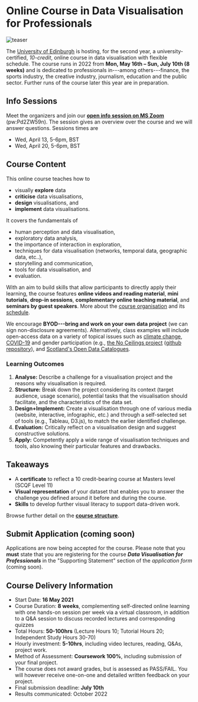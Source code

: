 # Online Course in Data Visualisation for Professionals

![teaser](images/teaser.png)

The [University of Edinburgh](https://www.ed.ac.uk) is hosting, for the second year, a university-certified, _10-credit_, online course in data visualisation with flexible schedule. The course runs in 2022 from __Mon, May 16th &ndash; Sun, July 10th (8 weeks)__ and is dedicated to professionals in---among others---finance, the sports industry, the creative industry, journalism, education and the public sector. Further runs of the course later this year are in preparation. 

## Info Sessions
Meet the organizers and join our **[open info session on MS Zoom](https://ed-ac-uk.zoom.us/j/9015871567)** (pw:Pd2ZW59n). The session gives an overview over the course and we will answer questions. Sessions times are 
* Wed, April 13, 5-6pm, BST
* Wed, April 20, 5-6pm, BST

## Course Content
This online course teaches how to
* visually __explore__ data
* __criticise__ data visualisations, 
* __design__ visualisations, and 
* __implement__ data visualisations. 

It covers the fundamentals of 
* human perception and data visualisation, 
* exploratory data analysis,
* the importance of interaction in exploration, 
* techniques for data visualisation (networks, temporal data, geographic data, etc..), 
* storytelling and communication,
* tools for data visualisation, and
* evaluation.

With an aim to build skills that allow participants to directly apply their learning, the course features __online videos and reading material__, __mini tutorials__, __drop-in sessions__,  __complementary online teaching material__, and __seminars by guest speakers__. More about the [course organisation](organisation.html) and its [schedule](content.html).

We encourage **BYOD---bring and work on your own data project** (we can sign non-disclosure agreements). Alternatively, class examples will include open-access data on a variety of topical issues such as [climate change](https://climateknowledgeportal.worldbank.org), [COVID-19](https://github.com/CSSEGISandData/COVID-19) and gender participation (e.g., [the No Ceilings project](http://www.noceilings.org/about) ([github repository](https://github.com/fathominfo/noceilings-data)), and [Scotland's Open Data Catalogues](http://okfnscot.github.io/open-data-scotland).

### Learning Outcomes
1. **Analyse:** Describe a challenge for a visualisation project and the reasons why visualisation is required. 
2. **Structure:** Break down the project considering its context (target audience, usage scenario), potential tasks that the visualisation should facilitate, and the characteristics of the data set.
3. **Design+Implement:** Create a visualisation through one of various media (website, interactive, infographic, etc.) and through a self-selected set of tools (e.g., Tableau, D3.js), to match the earlier identified challenge.
4. **Evaluation:** Critically reflect on a visualisation design and suggest constructive solutions. 
5. **Apply:** Competently apply a wide range of visualisation techniques and tools, also knowing their particular features and drawbacks.

## Takeaways 
* A **certificate** to reflect a 10 credit-bearing course at Masters level (SCQF Level 11)
* **Visual representation** of your dataset that enables you to answer the challenge you defined around it before and during the course.
* **Skills** to develop further visual literacy to support data-driven work.

Browse further detail on the __[course structure](organisation.md)__.

<!-- ## Focus Groups -->

## **Submit Application (coming soon)** 

Applications are now being accepted for the course. Please note that you **must** state that you are registering for the course ***Data Visualisation for Professionals*** in the "Supporting Statement" section of the *application form* (coming soon).

## Course Delivery Information
* Start Date: __16 May 2021__
* Course Duration: __8 weeks__, complementing self-directed online learning with one hands-on session per week via a virtual classroom, in addition to a Q&amp;A session to discuss recorded lectures and corresponding quizzes
* Total Hours: __50-100hrs__ (Lecture Hours 10; Tutorial Hours 20; Independent Study Hours 30-70) 
* Hourly investment: __5-10hrs__, including video lectures, reading, Q&As, project work.
* Method of Assessment: __Coursework 100%__, including submission of your final project. 
* The course does not award grades, but is assessed as PASS/FAIL. You will however receive one-on-one and detailed written feedback on your project.
* Final submission deadline: __July 10th__
* Results communicated: October 2022
